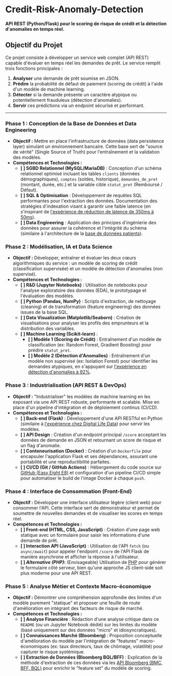 # Credit-Risk-Anomaly-Detection

**API REST (Python/Flask) pour le scoring de risque de crédit et la détection d'anomalies en temps réel.**

## Objectif du Projet

Ce projet consiste à développer un service web complet (API REST) capable d'évaluer en temps réel les demandes de prêt. Le service remplit trois fonctions principales :
1.  **Analyser** une demande de prêt soumise en JSON.
2.  **Prédire** la probabilité de défaut de paiement (scoring de crédit) à l'aide d'un modèle de machine learning.
3.  **Détecter** si la demande présente un caractère atypique ou potentiellement frauduleux (détection d'anomalies).
4.  **Servir** ces prédictions via un endpoint sécurisé et performant.

---

### Phase 1 : Conception de la Base de Données et Data Engineering

* **Objectif :** Mettre en place l'infrastructure de données (data persistence layer) simulant un environnement bancaire. Cette base sert de "source de vérité" (Single Source of Truth) pour l'entraînement et la validation des modèles.
* **Compétences et Technologies :**
    * **[ ] SGBD Relationnel (MySQL/MariaDB)** : Conception d'un schéma relationnel optimisé incluant les tables `clients` (données démographiques), `comptes` (soldes, historique), `demandes_de_pret` (montant, durée, etc.) et la variable cible `statut_pret` (Remboursé / Défaut).
    * **[ ] SQL & Optimisation** : Développement de requêtes SQL performantes pour l'extraction des données. Documentation des stratégies d'indexation visant à garantir une faible latence (en s'inspirant de [l'expérience de réduction de latence de 350ms à 50ms](https://www.linkedin.com/in/easy-eight-e8/details/experience/)).
    * **[ ] Data Engineering** : Application des principes d'ingénierie des données pour assurer la cohérence et l'intégrité du schéma (similaire à l'architecture de la [base de données patients](https://www.linkedin.com/in/easy-eight-e8/details/experience/)).

### Phase 2 : Modélisation, IA et Data Science

* **Objectif :** Développer, entraîner et évaluer les deux cœurs algorithmiques du service : un modèle de scoring de crédit (classification supervisée) et un modèle de détection d'anomalies (non supervisé).
* **Compétences et Technologies :**
    * **[ ] R&D (Jupyter Notebooks)** : Utilisation de notebooks pour l'analyse exploratoire des données (EDA), le prototypage et l'évaluation des modèles.
    * **[ ] Python (Pandas, NumPy)** : Scripts d'extraction, de nettoyage (cleaning) et de transformation (feature engineering) des données issues de la base SQL.
    * **[ ] Data Visualization (Matplotlib/Seaborn)** : Création de visualisations pour analyser les profils des emprunteurs et la distribution des variables.
    * **[ ] Machine Learning (Scikit-learn)** :
        * **[ ] Modèle 1 (Scoring de Crédit)** : Entraînement d'un modèle de classification (ex: Random Forest, Gradient Boosting) pour prédire `statut_pret`.
        * **[ ] Modèle 2 (Détection d'Anomalies)** : Entraînement d'un modèle non supervisé (ex: Isolation Forest) pour identifier les demandes atypiques, en s'appuyant sur [l'expérience en détection d'anomalies à 92%](https://www.linkedin.com/in/easy-eight-e8/details/experience/).

### Phase 3 : Industrialisation (API REST & DevOps)

* **Objectif :** "Industrialiser" les modèles de machine learning en les exposant via une API REST robuste, performante et scalable. Mise en place d'un pipeline d'intégration et de déploiement continus (CI/CD).
* **Compétences et Technologies :**
    * **[ ] Back-end (Flask)** : Développement d'une API RESTful en Python (similaire à [l'expérience chez Digital Life Data](https://www.linkedin.com/in/easy-eight-e8/details/experience/)) pour servir les modèles.
    * **[ ] API Design** : Création d'un endpoint principal `/score` acceptant les données de demande en JSON et retournant un score de risque et un flag d'anomalie.
    * **[ ] Conteneurisation (Docker)** : Création d'un `Dockerfile` pour encapsuler l'application Flask et ses dépendances, assurant une portabilité et une reproductibilité parfaites.
    * **[ ] CI/CD (Git / GitHub Actions)** : Hébergement du code source sur [GitHub (Easy Eight E8)](https://github.com/Easy-Eight-E8) et configuration d'un pipeline CI/CD simple pour automatiser le build de l'image Docker à chaque `push`.

### Phase 4 : Interface de Consommation (Front-End)

* **Objectif :** Développer une interface utilisateur légère (client web) pour consommer l'API. Cette interface sert de démonstrateur et permet de soumettre de nouvelles demandes et de visualiser les scores en temps réel.
* **Compétences et Technologies :**
    * **[ ] Front-end (HTML, CSS, JavaScript)** : Création d'une page web statique avec un formulaire pour saisir les informations d'une demande de prêt.
    * **[ ] Interaction API (JavaScript)** : Utilisation de l'API `fetch` (ou `async/await`) pour appeler l'endpoint `/score` de l'API Flask de manière asynchrone et afficher la réponse à l'utilisateur.
    * **[ ] *Alternative (PHP)*:** (Envisageable) Utilisation de [PHP](https://www.linkedin.com/in/easy-eight-e8/details/experience/) pour générer le formulaire côté serveur, bien qu'une approche JS client-side soit plus moderne pour une API REST.

### Phase 5 : Analyse Métier et Contexte Macro-économique

* **Objectif :** Démontrer une compréhension approfondie des limites d'un modèle purement "statique" et proposer une feuille de route d'amélioration en intégrant des facteurs de risque de marché.
* **Compétences et Technologies :**
    * **[ ] Analyse Financière** : Rédaction d'une analyse critique dans ce `README` (ou un Jupyter Notebook dédié) sur les limites du modèle (basé uniquement sur des données "micro" et idiosyncratiques).
    * **[ ] Connaissances Marché (Bloomberg)** : Proposition conceptuelle d'amélioration du modèle par l'intégration de "features" macro-économiques (ex: taux directeurs, taux de chômage, volatilité) pour capturer le risque systémique.
    * **[ ] Extraction de Données (Bloomberg BQL/BFF)** : Explication de la méthode d'extraction de ces données via les [API Bloomberg (BMC, BFF, BQL)](https://www.linkedin.com/in/easy-eight-e8/details/skills/) pour enrichir le "feature set" du modèle de scoring.